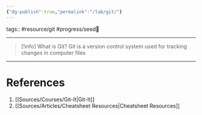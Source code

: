 ```yaml
---
{"dg-publish":true,"permalink":"/lab/git/"}
---
```


tags:: #resource/git #progress/seed🌱 

---

> [!info] What is Git?
> Git is a version control system used for tracking changes in computer files


---
# References
1. [[Sources/Courses/Git-It\|Git-It]]
2. [[Sources/Articles/Cheatsheet Resources\|Cheatsheet Resources]]